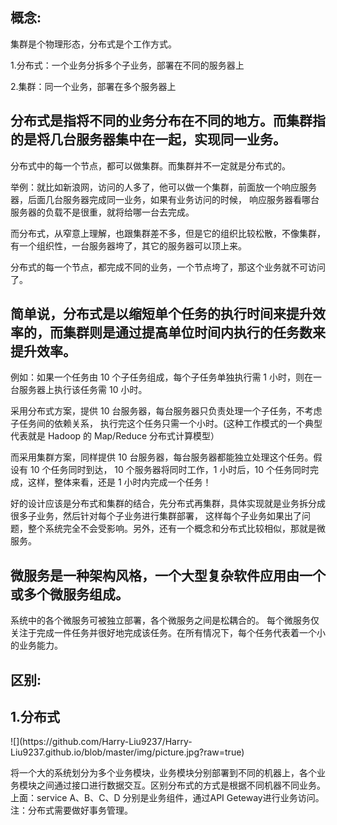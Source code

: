 <h2>概念:</h2>
<p>集群是个物理形态，分布式是个工作方式。</p>
<p>1.分布式：一个业务分拆多个子业务，部署在不同的服务器上</p>
<p>2.集群：同一个业务，部署在多个服务器上</p>
<h2>分布式是指将不同的业务分布在不同的地方。而集群指的是将几台服务器集中在一起，实现同一业务。</h2>
<p>分布式中的每一个节点，都可以做集群。而集群并不一定就是分布式的。</p>
<p>举例：就比如新浪网，访问的人多了，他可以做一个集群，前面放一个响应服务器，后面几台服务器完成同一业务，如果有业务访问的时候，
响应服务器看哪台服务器的负载不是很重，就将给哪一台去完成。</p>
<p>而分布式，从窄意上理解，也跟集群差不多，但是它的组织比较松散，不像集群，有一个组织性，一台服务器垮了，其它的服务器可以顶上来。</p>
<p>分布式的每一个节点，都完成不同的业务，一个节点垮了，那这个业务就不可访问了。</p>
<h2>简单说，分布式是以缩短单个任务的执行时间来提升效率的，而集群则是通过提高单位时间内执行的任务数来提升效率。</h2>
<p>例如：如果一个任务由 10 个子任务组成，每个子任务单独执行需 1 小时，则在一台服务器上执行该任务需 10 小时。</p>
<p>采用分布式方案，提供 10 台服务器，每台服务器只负责处理一个子任务，不考虑子任务间的依赖关系，
执行完这个任务只需一个小时。(这种工作模式的一个典型代表就是 Hadoop 的 Map/Reduce 分布式计算模型）</p>
<p>而采用集群方案，同样提供 10 台服务器，每台服务器都能独立处理这个任务。假设有 10 个任务同时到达，
10 个服务器将同时工作，1 小时后，10 个任务同时完成，这样，整体来看，还是 1 小时内完成一个任务！</p>
<p>好的设计应该是分布式和集群的结合，先分布式再集群，具体实现就是业务拆分成很多子业务，然后针对每个子业务进行集群部署，
这样每个子业务如果出了问题，整个系统完全不会受影响。另外，还有一个概念和分布式比较相似，那就是微服务。</p>
<h2>微服务是一种架构风格，一个大型复杂软件应用由一个或多个微服务组成。</h2>
<p>系统中的各个微服务可被独立部署，各个微服务之间是松耦合的。
每个微服务仅关注于完成一件任务并很好地完成该任务。在所有情况下，每个任务代表着一个小的业务能力。</p>
<h2>区别:</h2>
<h2>1.分布式</h2>
![](https://github.com/Harry-Liu9237/Harry-Liu9237.github.io/blob/master/img/picture.jpg?raw=true)
<p>将一个大的系统划分为多个业务模块，业务模块分别部署到不同的机器上，各个业务模块之间通过接口进行数据交互。区别分布式的方式是根据不同机器不同业务。
上面：service A、B、C、D 分别是业务组件，通过API Geteway进行业务访问。
注：分布式需要做好事务管理。</p>
